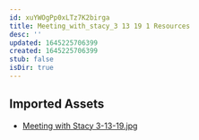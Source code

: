 ```yaml
---
id: xuYWOgPp0xLTz7K2birga
title: Meeting_with_stacy_3 13 19 1 Resources
desc: ''
updated: 1645225706399
created: 1645225706399
stub: false
isDir: true
---
```

## Imported Assets
- [Meeting with Stacy 3-13-19.jpg](/assets/meeting-with-stacy-3-13-19.jpg)
